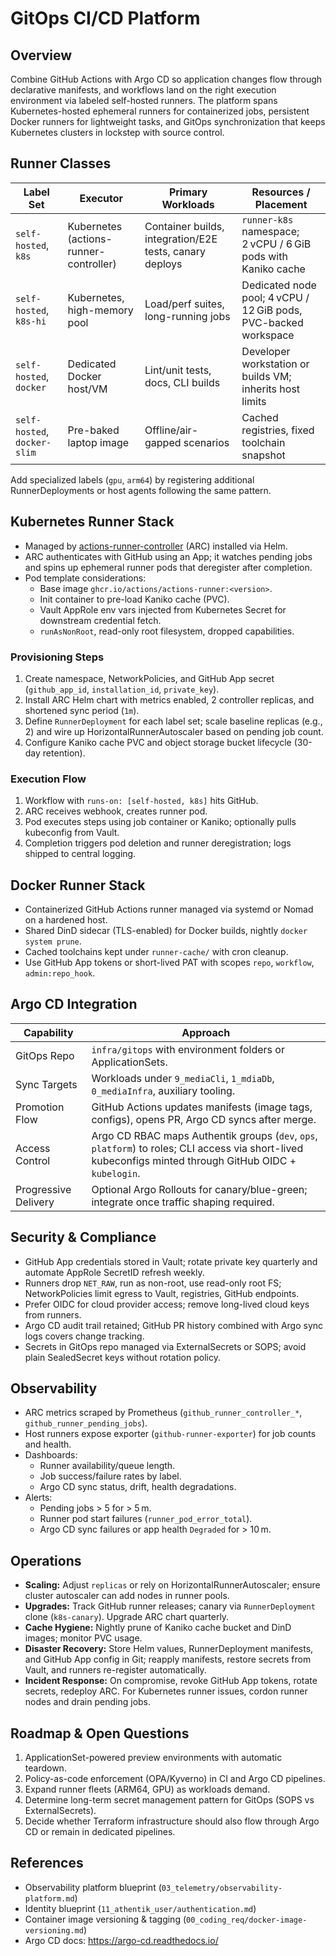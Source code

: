 # GitOps CI/CD Platform

## Overview
Combine GitHub Actions with Argo CD so application changes flow through declarative manifests, and workflows land on the right execution environment via labeled self-hosted runners. The platform spans Kubernetes-hosted ephemeral runners for containerized jobs, persistent Docker runners for lightweight tasks, and GitOps synchronization that keeps Kubernetes clusters in lockstep with source control.

## Runner Classes
| Label Set | Executor | Primary Workloads | Resources / Placement |
| --- | --- | --- | --- |
| `self-hosted`, `k8s` | Kubernetes (actions-runner-controller) | Container builds, integration/E2E tests, canary deploys | `runner-k8s` namespace; 2 vCPU / 6 GiB pods with Kaniko cache |
| `self-hosted`, `k8s-hi` | Kubernetes, high-memory pool | Load/perf suites, long-running jobs | Dedicated node pool; 4 vCPU / 12 GiB pods, PVC-backed workspace |
| `self-hosted`, `docker` | Dedicated Docker host/VM | Lint/unit tests, docs, CLI builds | Developer workstation or builds VM; inherits host limits |
| `self-hosted`, `docker-slim` | Pre-baked laptop image | Offline/air-gapped scenarios | Cached registries, fixed toolchain snapshot |

Add specialized labels (`gpu`, `arm64`) by registering additional RunnerDeployments or host agents following the same pattern.

## Kubernetes Runner Stack
- Managed by [actions-runner-controller](https://github.com/actions-runner-controller/actions-runner-controller) (ARC) installed via Helm.
- ARC authenticates with GitHub using an App; it watches pending jobs and spins up ephemeral runner pods that deregister after completion.
- Pod template considerations:
  - Base image `ghcr.io/actions/actions-runner:<version>`.
  - Init container to pre-load Kaniko cache (PVC).
  - Vault AppRole env vars injected from Kubernetes Secret for downstream credential fetch.
  - `runAsNonRoot`, read-only root filesystem, dropped capabilities.

### Provisioning Steps
1. Create namespace, NetworkPolicies, and GitHub App secret (`github_app_id`, `installation_id`, `private_key`).
2. Install ARC Helm chart with metrics enabled, 2 controller replicas, and shortened sync period (`1m`).
3. Define `RunnerDeployment` for each label set; scale baseline replicas (e.g., 2) and wire up HorizontalRunnerAutoscaler based on pending job count.
4. Configure Kaniko cache PVC and object storage bucket lifecycle (30-day retention).

### Execution Flow
1. Workflow with `runs-on: [self-hosted, k8s]` hits GitHub.
2. ARC receives webhook, creates runner pod.
3. Pod executes steps using job container or Kaniko; optionally pulls kubeconfig from Vault.
4. Completion triggers pod deletion and runner deregistration; logs shipped to central logging.

## Docker Runner Stack
- Containerized GitHub Actions runner managed via systemd or Nomad on a hardened host.
- Shared DinD sidecar (TLS-enabled) for Docker builds, nightly `docker system prune`.
- Cached toolchains kept under `runner-cache/` with cron cleanup.
- Use GitHub App tokens or short-lived PAT with scopes `repo`, `workflow`, `admin:repo_hook`.

## Argo CD Integration
| Capability | Approach |
| --- | --- |
| GitOps Repo | `infra/gitops` with environment folders or ApplicationSets. |
| Sync Targets | Workloads under `9_mediaCli`, `1_mdiaDb`, `0_mediaInfra`, auxiliary tooling. |
| Promotion Flow | GitHub Actions updates manifests (image tags, configs), opens PR, Argo CD syncs after merge. |
| Access Control | Argo CD RBAC maps Authentik groups (`dev`, `ops`, `platform`) to roles; CLI access via short-lived kubeconfigs minted through GitHub OIDC + `kubelogin`. |
| Progressive Delivery | Optional Argo Rollouts for canary/blue-green; integrate once traffic shaping required. |

## Security & Compliance
- GitHub App credentials stored in Vault; rotate private key quarterly and automate AppRole SecretID refresh weekly.
- Runners drop `NET_RAW`, run as non-root, use read-only root FS; NetworkPolicies limit egress to Vault, registries, GitHub endpoints.
- Prefer OIDC for cloud provider access; remove long-lived cloud keys from runners.
- Argo CD audit trail retained; GitHub PR history combined with Argo sync logs covers change tracking.
- Secrets in GitOps repo managed via ExternalSecrets or SOPS; avoid plain SealedSecret keys without rotation policy.

## Observability
- ARC metrics scraped by Prometheus (`github_runner_controller_*`, `github_runner_pending_jobs`).
- Host runners expose exporter (`github-runner-exporter`) for job counts and health.
- Dashboards:
  - Runner availability/queue length.
  - Job success/failure rates by label.
  - Argo CD sync status, drift, health degradations.
- Alerts:
  - Pending jobs > 5 for > 5 m.
  - Runner pod start failures (`runner_pod_error_total`).
  - Argo CD sync failures or app health `Degraded` for > 10 m.

## Operations
- **Scaling:** Adjust `replicas` or rely on HorizontalRunnerAutoscaler; ensure cluster autoscaler can add nodes in runner pools.
- **Upgrades:** Track GitHub runner releases; canary via `RunnerDeployment` clone (`k8s-canary`). Upgrade ARC chart quarterly.
- **Cache Hygiene:** Nightly prune of Kaniko cache bucket and DinD images; monitor PVC usage.
- **Disaster Recovery:** Store Helm values, RunnerDeployment manifests, and GitHub App config in Git; reapply manifests, restore secrets from Vault, and runners re-register automatically.
- **Incident Response:** On compromise, revoke GitHub App tokens, rotate secrets, redeploy ARC. For Kubernetes runner issues, cordon runner nodes and drain pending jobs.

## Roadmap & Open Questions
1. ApplicationSet-powered preview environments with automatic teardown.
2. Policy-as-code enforcement (OPA/Kyverno) in CI and Argo CD pipelines.
3. Expand runner fleets (ARM64, GPU) as workloads demand.
4. Determine long-term secret management pattern for GitOps (SOPS vs ExternalSecrets).
5. Decide whether Terraform infrastructure should also flow through Argo CD or remain in dedicated pipelines.

## References
- Observability platform blueprint (`03_telemetry/observability-platform.md`)
- Identity blueprint (`11_athentik_user/authentication.md`)
- Container image versioning & tagging (`00_coding_req/docker-image-versioning.md`)
- Argo CD docs: <https://argo-cd.readthedocs.io/>
